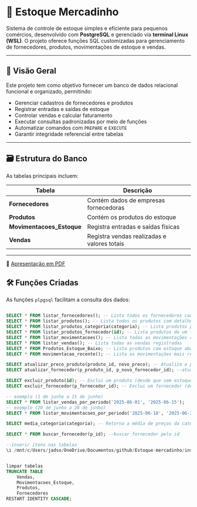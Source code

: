 # 🛒 Estoque Mercadinho

Sistema de controle de estoque simples e eficiente para pequenos comércios, desenvolvido com **PostgreSQL** e gerenciado via **terminal Linux (WSL)**. O projeto oferece funções SQL customizadas para gerenciamento de fornecedores, produtos, movimentações de estoque e vendas.

---

## 📌 Visão Geral

Este projeto tem como objetivo fornecer um banco de dados relacional funcional e organizado, permitindo:

- Gerenciar cadastros de fornecedores e produtos
- Registrar entradas e saídas de estoque
- Controlar vendas e calcular faturamento
- Executar consultas padronizadas por meio de funções
- Automatizar comandos com `PREPARE` e `EXECUTE`
- Garantir integridade referencial entre tabelas

---

## 🗃️ Estrutura do Banco

As tabelas principais incluem:

| Tabela                 | Descrição                                   |
|------------------------|---------------------------------------------|
| **Fornecedores**       | Contém dados de empresas fornecedoras       |
| **Produtos**           | Contém os produtos do estoque               |
| **Movimentacoes_Estoque** | Registra entradas e saídas físicas       |
| **Vendas**             | Registra vendas realizadas e valores totais |

---
📄 [Apresentação em PDF](./Presentation.pdf)

## 🛠️ Funções Criadas

As funções `plpgsql` facilitam a consulta dos dados:

```sql

SELECT * FROM listar_fornecedores(); -- Lista todos os fornecedores cadastrados
SELECT * FROM listar_produtos(); -- Lista todos os produtos com detalhes completos
SELECT * FROM listar_produtos_categoria(categoria); -- Lista produtos por categoria
SELECT * FROM listar_produtos_fornecedor(id); -- Lista produtos de um fornecedor específico
SELECT * FROM listar_movimentacoes(); -- Lista todas as movimentações registradas
SELECT * FROM listar_vendas(); -- Lista todas as vendas registradas
SELECT * FROM Produtos_Estoque_Baixo; -- Lista produtos com estoque abaixo do mínimo (view ou função específica)
SELECT * FROM movimentacao_recente(); -- Lista as movimentações mais recentes (últimas entradas/saídas)

SELECT atualizar_preco_produto(produto_id, novo_preco); -- Atualiza o preço de um produto específico
SELECT atualizar_fornecedor(p_produto_id, p_novo_fornecedor_id); --atualiza o fornecedor

SELECT excluir_produto(id); -- Exclui um produto (desde que sem estoque)
SELECT excluir_fornecedor(p_fornecedor_id); -- Exclui um fornecedor (desde que não forneca nehnum produto atualmente)

-- exemplo (1 de junho a 15 de junho)
SELECT * FROM listar_vendas_por_periodo('2025-06-01', '2025-06-15');
-- exemplo (20 de junho a 28 de junho)
SELECT * FROM listar_movimentacoes_por_periodo('2025-06-10', '2025-06-28');

SELECT media_categoria(categoria); -- Retorna a média de preços da categoria

SELECT * FROM buscar_fornecedor(p_id); --buscar fornecedor pelo id

--inserir itens nas tabelas
\i /mnt/c/Users/jadso/OneDrive/Documentos/github/Estoque-mercadinho/inserts_script.sql


limpar tabelas
TRUNCATE TABLE
    Vendas,
    Movimentacoes_Estoque,
    Produtos,
    Fornecedores
RESTART IDENTITY CASCADE;
